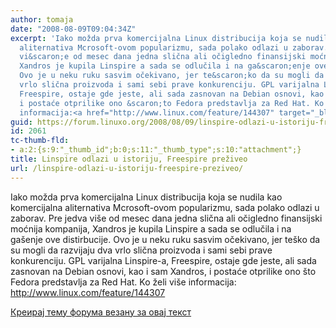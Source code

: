 ```yaml
---
author: tomaja
date: "2008-08-09T09:04:34Z"
excerpt: 'Iako možda prva komercijalna Linux distribucija koja se nudila kao komercijalna
  aliternativa Mcrosoft-ovom popularizmu, sada polako odlazi u zaborav. Pre jedva
  vi&scaron;e od mesec dana jedna slična ali očigledno finansijski moćnija kompanija,
  Xandros je kupila Linspire a sada se odlučila i na ga&scaron;enje ove distirbucije.
  Ovo je u neku ruku sasvim očekivano, jer te&scaron;ko da su mogli da razvijaju dva
  vrlo slična proizvoda i sami sebi prave konkurenciju. GPL varijalna Linspire-a,
  Freespire, ostaje gde jeste, ali sada zasnovan na Debian osnovi, kao i sam Xandros,
  i postaće otprilike ono &scaron;to Fedora predstavlja za Red Hat. Ko želi vi&scaron;e
  informacija:<a href="http://www.linux.com/feature/144307" target="_blank"> http://www.linux.com/feature/144307</a> '
guid: https://forum.linuxo.org/2008/08/09/linspire-odlazi-u-istoriju-freespire-preziveo/
id: 2061
tc-thumb-fld:
- a:2:{s:9:"_thumb_id";b:0;s:11:"_thumb_type";s:10:"attachment";}
title: Linspire odlazi u istoriju, Freespire preživeo
url: /linspire-odlazi-u-istoriju-freespire-preziveo/
---
```

Iako možda prva komercijalna Linux distribucija koja se nudila kao komercijalna aliternativa Mcrosoft-ovom popularizmu, sada polako odlazi u zaborav. Pre jedva vi&scaron;e od mesec dana jedna slična ali očigledno finansijski moćnija kompanija, Xandros je kupila Linspire a sada se odlučila i na ga&scaron;enje ove distirbucije. Ovo je u neku ruku sasvim očekivano, jer te&scaron;ko da su mogli da razvijaju dva vrlo slična proizvoda i sami sebi prave konkurenciju. GPL varijalna Linspire-a, Freespire, ostaje gde jeste, ali sada zasnovan na Debian osnovi, kao i sam Xandros, i postaće otprilike ono &scaron;to Fedora predstavlja za Red Hat. Ko želi vi&scaron;e informacija: <a href="http://www.linux.com/feature/144307" target="_blank">http://www.linux.com/feature/144307</a> <!--break-->

[Креирај тему форума везану за овај текст](https://linuxo.org/nova-tema-na-forumu/?se_pid=2061)